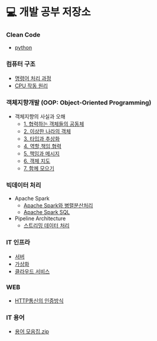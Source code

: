 # :computer: 개발 공부 저장소

### Clean Code
- [python](https://github.com/Jiyongs/dev_study/blob/master/pl/python.md)

### 컴퓨터 구조
- [명령어 처리 과정](https://github.com/Jiyongs/dev_study/blob/master/cs/01_command.md)
- [CPU 작동 원리](https://github.com/Jiyongs/dev_study/blob/master/cs/02_cpu.md)

### 객체지향개발 (OOP: Object-Oriented Programming)
- 객체지향의 사실과 오해
  - [1. 협력하는 객체들의 공동체](https://github.com/Jiyongs/dev_study/blob/master/oop/%EA%B0%9D%EC%B2%B4%EC%A7%80%ED%96%A5%EC%9D%98_%EC%82%AC%EC%8B%A4%EA%B3%BC_%EC%98%A4%ED%95%B4_1.md)
  - [2. 이상한 나라의 객체](https://github.com/Jiyongs/dev_study/blob/master/oop/%EA%B0%9D%EC%B2%B4%EC%A7%80%ED%96%A5%EC%9D%98_%EC%82%AC%EC%8B%A4%EA%B3%BC_%EC%98%A4%ED%95%B4_2.md)
  - [3. 타입과 추상화](https://github.com/Jiyongs/dev_study/blob/master/oop/%EA%B0%9D%EC%B2%B4%EC%A7%80%ED%96%A5%EC%9D%98_%EC%82%AC%EC%8B%A4%EA%B3%BC_%EC%98%A4%ED%95%B4_3.md)
  - [4. 역할,책임,협력](https://github.com/Jiyongs/dev_study/blob/master/oop/%EA%B0%9D%EC%B2%B4%EC%A7%80%ED%96%A5%EC%9D%98_%EC%82%AC%EC%8B%A4%EA%B3%BC_%EC%98%A4%ED%95%B4_4.md)
  - [5. 책임과 메시지](https://github.com/Jiyongs/dev_study/blob/master/oop/%EA%B0%9D%EC%B2%B4%EC%A7%80%ED%96%A5%EC%9D%98_%EC%82%AC%EC%8B%A4%EA%B3%BC_%EC%98%A4%ED%95%B4_5.md)
  - [6. 객체 지도](https://github.com/Jiyongs/dev_study/blob/master/oop/%EA%B0%9D%EC%B2%B4%EC%A7%80%ED%96%A5%EC%9D%98_%EC%82%AC%EC%8B%A4%EA%B3%BC_%EC%98%A4%ED%95%B4_6.md)
  - [7. 함께 모으기](https://github.com/Jiyongs/dev_study/blob/master/oop/%EA%B0%9D%EC%B2%B4%EC%A7%80%ED%96%A5%EC%9D%98_%EC%82%AC%EC%8B%A4%EA%B3%BC_%EC%98%A4%ED%95%B4_7.md)

### 빅데이터 처리
- Apache Spark
  - [Apache Spark와 병렬분산처리](https://github.com/Jiyongs/dev_study/blob/master/bigdata/apache_spark.md)
  - [Apache Spark SQL](https://github.com/Jiyongs/dev_study/blob/master/bigdata/apache_spark_sql.md)
- Pipeline Architecture
  - [스트리밍 데이터 처리](https://github.com/Jiyongs/dev_study/blob/master/bigdata/streaming_data.md)

### IT 인프라
  - [서버](https://github.com/Jiyongs/dev_study/blob/master/infrastructure/server.md)
  - [가상화](https://github.com/Jiyongs/dev_study/blob/master/infrastructure/virtualization.md)
  - [클라우드 서비스](https://github.com/Jiyongs/dev_study/blob/master/infrastructure/cloud.md)
  
### WEB
  - [HTTP통신의 인증방식](https://github.com/Jiyongs/dev_study/blob/master/web/authorization.md)

### IT 용어
- [용어 모음집.zip](https://github.com/Jiyongs/dev_study/blob/master/etc/it_terms.md)
